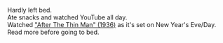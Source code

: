 Hardly left bed.  
Ate snacks and watched YouTube all day.  
Watched ["After The Thin Man" (1936)](https://en.wikipedia.org/wiki/After_the_Thin_Man) as it's set on New Year's Eve/Day.  
Read more before going to bed.
